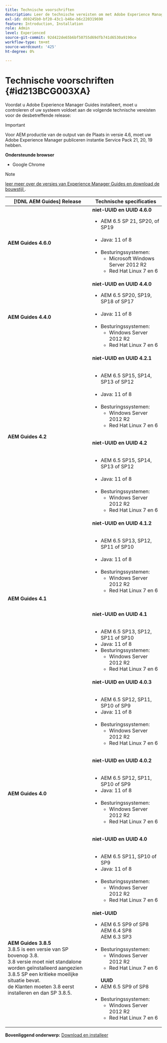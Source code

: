 ```yaml
---
title: Technische voorschriften
description: Leer de technische vereisten om met Adobe Experience Manager Guides te werken
exl-id: d69245b0-bf20-43c1-b46e-b6c220319690
feature: Introduction, Installation
role: Admin
level: Experienced
source-git-commit: 92d422de65b6bf50755d69dfb741d6530a9190ce
workflow-type: tm+mt
source-wordcount: '425'
ht-degree: 0%

---
```


# Technische voorschriften {#id213BCG003XA}

Voordat u Adobe Experience Manager Guides installeert, moet u controleren of uw systeem voldoet aan de volgende technische vereisten voor de desbetreffende release:

>[!IMPORTANT]
>
> Voor AEM productie van de output van de Plaats in versie 4.6, moet uw Adobe Experience Manager publiceren instantie Service Pack 21, 20, 19 hebben.




**Ondersteunde browser**

- Google Chrome


>[!NOTE]
>
> [ leer meer over de versies van Experience Manager Guides en download de bouwstijl ](../release-info/latest-release-info.md).


| [!DNL AEM Guides] Release | Technische specificaties |
|---|---|
| **AEM Guides 4.6.0** | **niet-UUID en UUID 4.6.0** <ul><li> AEM 6.5 SP 21, SP20, of SP19 <br><br> <li>   Java: 11 of 8 <br><br>   <li>Besturingssystemen: <ul><li>Microsoft Windows Server 2012 R2 <br> <li>Red Hat Linux 7 en 6</ul> |
| **AEM Guides 4.4.0** | **niet-UUID en UUID 4.4.0** <ul><li> AEM 6.5 SP20, SP19, SP18 of SP17 <br><br> <li>   Java: 11 of 8 <br><br>   <li>Besturingssystemen: <ul><li> Windows Server 2012 R2 <br> <li>Red Hat Linux 7 en 6</ul> |
| **AEM Guides 4.2** | **niet-UUID en UUID 4.2.1**<br><br><ul> <li>AEM 6.5 SP15, SP14, SP13 of SP12 <br><br><li>Java: 11 of 8   <br><br><li> Besturingssystemen: <ul><li>Windows Server 2012 R2  <li>Red Hat Linux 7 en 6</ul></ul> <br>**niet-UUID en UUID 4.2**<br><br><ul> <li>AEM 6.5 SP15, SP14, SP13 of SP12 <br><br><li>Java: 11 of 8 <br><br> <li> Besturingssystemen: <ul><li>Windows Server 2012 R2 <br> <li>Red Hat Linux 7 en 6</ul> |
| **AEM Guides 4.1** | **niet-UUID en UUID 4.1.2**<br><br> <ul><li>AEM 6.5 SP13, SP12, SP11 of SP10 <br><br> <li>Java: 11 of 8 <br><br> <li>Besturingssystemen: <ul><li>Windows Server 2012 R2 <br><li> Red Hat Linux 7 en 6 </ul></ul><br><br> **niet-UUID en UUID 4.1**<br><br><ul> <li>AEM 6.5 SP13, SP12, SP11 of SP10 <br><li>Java: 11 of 8<li>Besturingssystemen: <ul><li>Windows Server 2012 R2 <br> <li> Red Hat Linux 7 en 6 |
| **AEM Guides 4.0** | **niet-UUID en UUID 4.0.3**<br><br><ul><li> AEM 6.5 SP12, SP11, SP10 of SP9 <br><li>Java: 11 of 8 <br><br> <li>Besturingssystemen: <ul><li>Windows Server 2012 R2 <br> <li>Red Hat Linux 7 en 6 <br><br> </ul></ul>**niet-UUID en UUID 4.0.2** <br><br><ul><li> AEM 6.5 SP12, SP11, SP10 of SP9 <br><li>Java: 11 of 8 <br><br> <li>Besturingssystemen: <ul><li>Windows Server 2012 R2 <br> <li>Red Hat Linux 7 en 6 <br><br> </ul></ul>**niet-UUID en UUID 4.0**<br> <br> <ul><li>AEM 6.5 SP11, SP10 of SP9 <br><li>Java: 11 of 8 <br><br><li> Besturingssystemen: <ul><li>Windows Server 2012 R2 <br> <li> Red Hat Linux 7 en 6 |
| **AEM Guides 3.8.5** <br> 3.8.5 is een versie van SP bovenop 3.8. <br> 3.8 versie moet niet standalone worden geïnstalleerd aangezien 3.8.5 SP een kritieke moeilijke situatie bevat. <br> de Klanten moeten 3.8 eerst installeren en dan SP 3.8.5. | **niet-UUID** <br> <ul><li>AEM 6.5 SP9 of SP8 <br> AEM 6.4 SP8 <br> AEM 6.3 SP3   <br><br> <li>Besturingssystemen: <ul><li>Windows Server 2012 R2 <br> <li> Red Hat Linux 7 en 6</ul><br> **UUID** <br><li> AEM 6.5 SP9 of SP8 <br><br> <li> Besturingssystemen: <ul><li>Windows Server 2012 R2 <br> <li>Red Hat Linux 7 en 6 |


**Bovenliggend onderwerp:** [ Download en installeer ](download-install.md)
